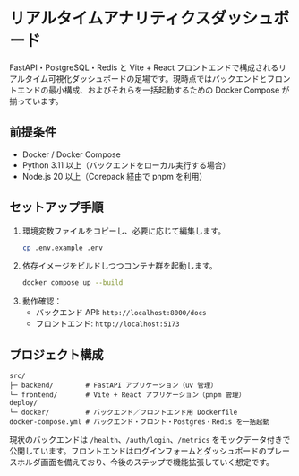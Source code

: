 # リアルタイムアナリティクスダッシュボード

FastAPI・PostgreSQL・Redis と Vite + React フロントエンドで構成されるリアルタイム可視化ダッシュボードの足場です。現時点ではバックエンドとフロントエンドの最小構成、およびそれらを一括起動するための Docker Compose が揃っています。

## 前提条件
- Docker / Docker Compose
- Python 3.11 以上（バックエンドをローカル実行する場合）
- Node.js 20 以上（Corepack 経由で pnpm を利用）

## セットアップ手順
1. 環境変数ファイルをコピーし、必要に応じて編集します。
   ```bash
   cp .env.example .env
   ```
2. 依存イメージをビルドしつつコンテナ群を起動します。
   ```bash
   docker compose up --build
   ```
3. 動作確認：
   - バックエンド API: `http://localhost:8000/docs`
   - フロントエンド: `http://localhost:5173`

## プロジェクト構成
```
src/
├─ backend/        # FastAPI アプリケーション（uv 管理）
└─ frontend/       # Vite + React アプリケーション（pnpm 管理）
deploy/
└─ docker/         # バックエンド／フロントエンド用 Dockerfile
docker-compose.yml # バックエンド・フロント・Postgres・Redis を一括起動
```

現状のバックエンドは `/health`、`/auth/login`、`/metrics` をモックデータ付きで公開しています。フロントエンドはログインフォームとダッシュボードのプレースホルダ画面を備えており、今後のステップで機能拡張していく想定です。
